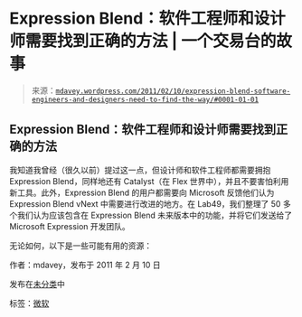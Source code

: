<!--yml

分类：未分类

日期：2024-05-18 06:15:29

-->

# Expression Blend：软件工程师和设计师需要找到正确的方法 | 一个交易台的故事

> 来源：[`mdavey.wordpress.com/2011/02/10/expression-blend-software-engineers-and-designers-need-to-find-the-way/#0001-01-01`](https://mdavey.wordpress.com/2011/02/10/expression-blend-software-engineers-and-designers-need-to-find-the-way/#0001-01-01)

## Expression Blend：软件工程师和设计师需要找到正确的方法

我知道我曾经（很久以前）提过这一点，但设计师和软件工程师都需要拥抱 Expression Blend，同样地还有 Catalyst（在 Flex 世界中），并且不要害怕利用新工具。此外，Expression Blend 的用户都需要向 Microsoft 反馈他们认为 Expression Blend vNext 中需要进行改进的地方。在 Lab49，我们整理了 50 多个我们认为应该包含在 Expression Blend 未来版本中的功能，并将它们发送给了 Microsoft Expression 开发团队。

无论如何，以下是一些可能有用的资源：

作者：mdavey，发布于 2011 年 2 月 10 日

发布在[未分类](https://mdavey.wordpress.com/category/uncategorized/)中

标签：[微软](https://mdavey.wordpress.com/tag/microsoft/)
